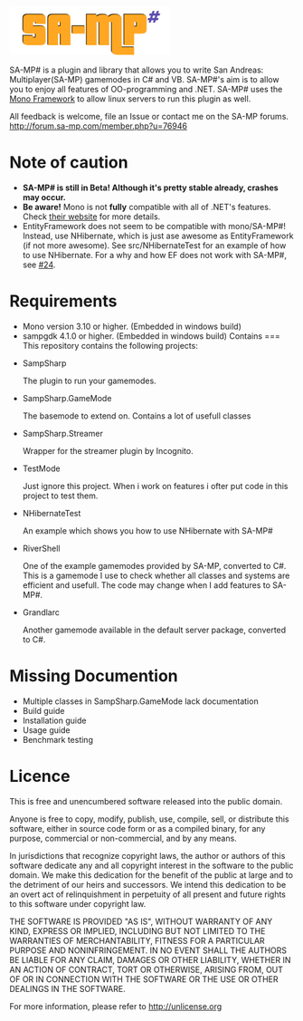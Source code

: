 ![SampSharp](https://raw.githubusercontent.com/ikkentim/SampSharp/master/SampSharp.png)

SA-MP# is a plugin and library that allows you to write San Andreas: Multiplayer(SA-MP) gamemodes in C# and VB. SA-MP#'s aim is to allow you to enjoy all features of OO-programming and .NET. SA-MP# uses the [Mono Framework](http://www.mono-project.com/) to allow linux servers to run this plugin as well.

All feedback is welcome, file an Issue or contact me on the SA-MP forums. http://forum.sa-mp.com/member.php?u=76946

Note of caution
===
- **SA-MP# is still in Beta! Although it's pretty stable already, crashes may occur.**
- **Be aware!** Mono is not **fully** compatible with all of .NET's features. Check [their website](http://www.mono-project.com/Compatibility) for more details.
- EntityFramework does not seem to be compatible with mono/SA-MP#! Instead, use NHibernate, which is just ase awesome as EntityFramework (if not more awesome). See src/NHibernateTest for an example of how to use NHibernate. For a why and how EF does not work with SA-MP#, see [#24](https://github.com/ikkentim/SampSharp/issues/24).

Requirements
===
- Mono version 3.10 or higher. (Embedded in windows build)
- sampgdk 4.1.0 or higher. (Embedded in windows build)
Contains
===
This repository contains the following projects:
* SampSharp

  The plugin to run your gamemodes.
  
* SampSharp.GameMode

  The basemode to extend on. Contains a lot of usefull classes

* SampSharp.Streamer

  Wrapper for the streamer plugin by Incognito.
  
* TestMode

  Just ignore this project. When i work on features i ofter put code in this project to test them.

* NHibernateTest

  An example which shows you how to use NHibernate with SA-MP#

* RiverShell

  One of the example gamemodes provided by SA-MP, converted to C#. This is a gamemode I use to check whether all classes and systems are efficient and usefull. The code may change when I add features to SA-MP#.

* Grandlarc

  Another gamemode available in the default server package, converted to C#.

Missing Documention
===

- Multiple classes in SampSharp.GameMode lack documentation
- Build guide
- Installation guide
- Usage guide
- Benchmark testing

Licence
===
This is free and unencumbered software released into the public domain.

Anyone is free to copy, modify, publish, use, compile, sell, or
distribute this software, either in source code form or as a compiled
binary, for any purpose, commercial or non-commercial, and by any
means.

In jurisdictions that recognize copyright laws, the author or authors
of this software dedicate any and all copyright interest in the
software to the public domain. We make this dedication for the benefit
of the public at large and to the detriment of our heirs and
successors. We intend this dedication to be an overt act of
relinquishment in perpetuity of all present and future rights to this
software under copyright law.

THE SOFTWARE IS PROVIDED "AS IS", WITHOUT WARRANTY OF ANY KIND,
EXPRESS OR IMPLIED, INCLUDING BUT NOT LIMITED TO THE WARRANTIES OF
MERCHANTABILITY, FITNESS FOR A PARTICULAR PURPOSE AND NONINFRINGEMENT.
IN NO EVENT SHALL THE AUTHORS BE LIABLE FOR ANY CLAIM, DAMAGES OR
OTHER LIABILITY, WHETHER IN AN ACTION OF CONTRACT, TORT OR OTHERWISE,
ARISING FROM, OUT OF OR IN CONNECTION WITH THE SOFTWARE OR THE USE OR
OTHER DEALINGS IN THE SOFTWARE.

For more information, please refer to <http://unlicense.org>
